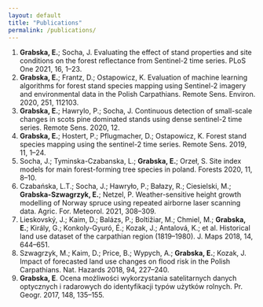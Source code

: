 ```yaml
---
layout: default
title: "Publications"
permalink: /publications/
---
```

1. **Grabska, E.**; Socha, J. Evaluating the effect of stand properties and site conditions on the forest reflectance from Sentinel-2 time series. PLoS One 2021, 16, 1–23.
2. **Grabska, E.**; Frantz, D.; Ostapowicz, K. Evaluation of machine learning algorithms for forest stand species mapping using Sentinel-2 imagery and environmental data in the Polish Carpathians. Remote Sens. Environ. 2020, 251, 112103.
3. **Grabska, E.**; Hawrylo, P.; Socha, J. Continuous detection of small-scale changes in scots pine dominated stands using dense sentinel-2 time series. Remote Sens. 2020, 12.
4. **Grabska, E.**; Hostert, P.; Pflugmacher, D.; Ostapowicz, K. Forest stand species mapping using the sentinel-2 time series. Remote Sens. 2019, 11, 1–24.
5. Socha, J.; Tyminska-Czabanska, L.; **Grabska, E.**; Orzeł, S. Site index models for main forest-forming tree species in poland. Forests 2020, 11, 8–10.
6. Czabańska, L.T.; Socha, J.; Hawryło, P.; Bałazy, R.; Ciesielski, M.; **Grabska-Szwagrzyk, E.**; Netzel, P. Weather-sensitive height growth modelling of Norway spruce using repeated airborne laser scanning data. Agric. For. Meteorol. 2021, 308–309.
7. Lieskovský, J.; Kaim, D.; Balázs, P.; Boltižiar, M.; Chmiel, M.; **Grabska, E.**; Király, G.; Konkoly-Gyuró, É.; Kozak, J.; Antalová, K.; et al. Historical land use dataset of the carpathian region (1819–1980). J. Maps 2018, 14, 644–651.
8. 	Szwagrzyk, M.; Kaim, D.; Price, B.; Wypych, A.; **Grabska, E.**; Kozak, J. Impact of forecasted land use changes on flood risk in the Polish Carpathians. Nat. Hazards 2018, 94, 227–240.
9. 	**Grabska, E**. Ocena możliwości wykorzystania satelitarnych danych optycznych i radarowych do identyfikacji typów użytków rolnych. Pr. Geogr. 2017, 148, 135–155.
